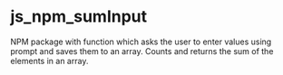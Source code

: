 # js_npm_sumInput
 NPM package with function which asks the user to enter values using prompt and saves them to an array. Counts and returns the sum of the elements in an array.
